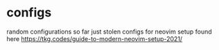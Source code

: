 # configs
random configurations 
so far just stolen configs for neovim setup found here https://tkg.codes/guide-to-modern-neovim-setup-2021/
